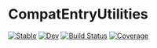 # CompatEntryUtilities

[![Stable](https://img.shields.io/badge/docs-stable-blue.svg)](https://bcbi.github.io/CompatEntryUtilities.jl/stable)
[![Dev](https://img.shields.io/badge/docs-dev-blue.svg)](https://bcbi.github.io/CompatEntryUtilities.jl/dev)
[![Build Status](https://github.com/bcbi/CompatEntryUtilities.jl/workflows/CI/badge.svg)](https://github.com/bcbi/CompatEntryUtilities.jl/actions)
[![Coverage](https://codecov.io/gh/bcbi/CompatEntryUtilities.jl/branch/master/graph/badge.svg)](https://codecov.io/gh/bcbi/CompatEntryUtilities.jl)
